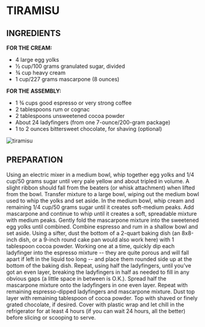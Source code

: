 # **TIRAMISU**


## **INGREDIENTS**

**FOR THE CREAM:**
* 4 large egg yolks
* ½ cup/100 grams granulated sugar, divided
* ¾ cup heavy cream
* 1 cup/227 grams mascarpone (8 ounces)

**FOR THE ASSEMBLY:**
* 1 ¾ cups good espresso or very strong coffee
* 2 tablespoons rum or cognac
* 2 tablespoons unsweetened cocoa powder
* About 24 ladyfingers (from one 7-ounce/200-gram package)
* 1 to 2 ounces bittersweet chocolate, for shaving (optional)

![tiramisu](https://static01.nyt.com/images/2017/04/05/dining/05COOKING-TIRAMISU1/05COOKING-TIRAMISU1-articleLarge.jpg)

## **PREPARATION**
Using an electric mixer in a medium bowl, whip together egg yolks and 1/4 cup/50 grams sugar until very pale yellow and about tripled in volume. A slight ribbon should fall from the beaters (or whisk attachment) when lifted from the bowl. Transfer mixture to a large bowl, wiping out the medium bowl used to whip the yolks and set aside.
In the medium bowl, whip cream and remaining 1/4 cup/50 grams sugar until it creates soft-medium peaks. Add mascarpone and continue to whip until it creates a soft, spreadable mixture with medium peaks. Gently fold the mascarpone mixture into the sweetened egg yolks until combined.
Combine espresso and rum in a shallow bowl and set aside.
Using a sifter, dust the bottom of a 2-quart baking dish (an 8x8-inch dish, or a 9-inch round cake pan would also work here) with 1 tablespoon cocoa powder.
Working one at a time, quickly dip each ladyfinger into the espresso mixture -- they are quite porous and will fall apart if left in the liquid too long -- and place them rounded side up at the bottom of the baking dish. Repeat, using half the ladyfingers, until you’ve got an even layer, breaking the ladyfingers in half as needed to fill in any obvious gaps (a little space in between is O.K.). Spread half the mascarpone mixture onto the ladyfingers in one even layer. Repeat with remaining espresso-dipped ladyfingers and mascarpone mixture.
Dust top layer with remaining tablespoon of cocoa powder. Top with shaved or finely grated chocolate, if desired.
Cover with plastic wrap and let chill in the refrigerator for at least 4 hours (if you can wait 24 hours, all the better) before slicing or scooping to serve.

